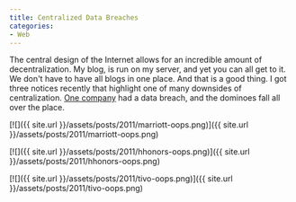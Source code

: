 ```yaml
---
title: Centralized Data Breaches
categories:
- Web
---
```


The central design of the Internet allows for an incredible amount of decentralization. My blog, is run on my server, and yet you can all get to it. We don't have to have all blogs in one place. And that is a good thing.
I got three notices recently that highlight one of many downsides of centralization. [One company](http://www.epsilon.com/) had a data breach, and the dominoes fall all over the place.
<!-- more -->
[![]({{ site.url }}/assets/posts/2011/marriott-oops.png)]({{ site.url }}/assets/posts/2011/marriott-oops.png)

[![]({{ site.url }}/assets/posts/2011/hhonors-oops.png)]({{ site.url }}/assets/posts/2011/hhonors-oops.png)

[![]({{ site.url }}/assets/posts/2011/tivo-oops.png)]({{ site.url }}/assets/posts/2011/tivo-oops.png)
